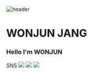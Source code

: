 

![header](https://capsule-render.vercel.app/api?type=wave&color=auto&height=300&section=header&text=WELCOME%20&fontSize=100&&animation=blink)

  # WONJUN JANG
 ### Hello I'm WONJUN 
SNS <img src="https://img.shields.io/badge/Instagram-pink?style=social&logo=INSTAGRAM&logoColor=E4405F"/>
<img src="https://img.shields.io/badge/TIBLOG-Yellow?style=social&logo=TISTORY&LogoColor=09B3AF"/>
<img src="https://img.shields.io/badge/NaverBlog-Green?style=social&logo=Naver&LogoColor=03C75A"/>

